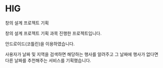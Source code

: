 # HIG
창의 설계 프로젝트 기획

창의 설계 프로젝트 기획 과목 진행한 프로젝트입니다.

안드로이드(코틀린)을 이용하였습니다.

사용자가 날짜 및 지역을 검색하면 해당하는 행사를 알려주고
그 날짜에 행사가 없다면 다른 날짜를 추천해주는 서비스를 기획했습니다.
